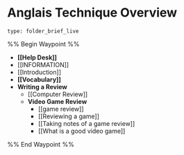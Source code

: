 # Anglais Technique Overview
 
```ccard
type: folder_brief_live
```
 
%% Begin Waypoint %%
- **[[Help Desk]]**
- [[INFORMATION]]
- [[Introduction]]
- **[[Vocabulary]]**
- **Writing a Review**
	- [[Computer Review]]
	- **Video Game Review**
		- [[game review]]
		- [[Reviewing a game]]
		- [[Taking notes of a game review]]
		- [[What is a good video game]]

%% End Waypoint %%